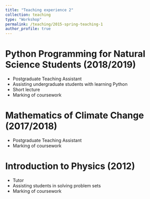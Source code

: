 ```yaml
---
title: "Teaching experience 2"
collection: teaching
type: "Workshop"
permalink: /teaching/2015-spring-teaching-1
author_profile: true
---
```


# Python Programming for Natural Science Students (2018/2019)

* Postgraduate Teaching Assistant 
* Assisting undergraduate students with learning Python
* Short lecture 
* Marking of coursework

# Mathematics of Climate Change (2017/2018)

* Postgraduate Teaching Assistant
* Marking of coursework 

# Introduction to Physics (2012)

* Tutor 
* Assisting students in solving problem sets
* Marking of coursework 
